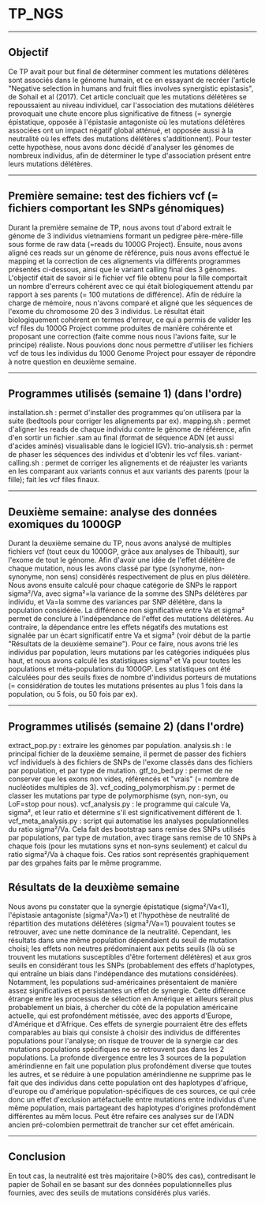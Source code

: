# TP_NGS
-------------------------------------------
## Objectif

Ce TP avait pour but final de déterminer comment les mutations délétères sont associés dans le génome humain, et ce en essayant de recréer l'article "Negative selection in humans and fruit flies involves synergistic epistasis", de Sohail et al (2017). 
Cet article concluait que les mutations délétères se repoussaient au niveau individuel, car l'association des mutations délétères provoquait une chute encore plus significative de fitness (= synergie épistatique, opposée à l'épistasie antagoniste où les mutations délétères associées ont un impact négatif global atténué, et opposée aussi à la neutralité où les effets des mutations délétères s'additionnent).
Pour tester cette hypothèse, nous avons donc décidé d'analyser les génomes de nombreux individus, afin de déterminer le type d'association présent entre leurs mutations délétères. 

-------------------------------------------
## Première semaine: test des fichiers vcf (= fichiers comportant les SNPs génomiques)

Durant la première semaine de TP, nous avons tout d'abord extrait le génome de 3 individus vietnamiens formant un pedigree père-mère-fille sous forme de raw data (=reads du 1000G Project). Ensuite, nous avons aligné ces reads sur un génome de référence, puis nous avons effectué le mapping et la correction de ces alignements via différents programmes présentés ci-dessous, ainsi que le variant calling final des 3 génomes.
L'objectif était de savoir si le fichier vcf file obtenu pour la fille comportait un nombre d'erreurs cohérent avec ce qui était biologiquement attendu par rapport à ses parents (= 100 mutations de différence).
Afin de réduire la charge de mémoire, nous n'avons comparé et aligné que les séquences de l'exome du chromosome 20 des 3 individus.
Le résultat était biologiquement cohérent en termes d'erreur, ce qui a permis de valider les vcf files du 1000G Project comme produites de manière cohérente et proposant une correction (faite comme nous nous l'avions faite, sur le principe) réaliste. 
Nous pouvions donc nous permettre d'utiliser les fichiers vcf de tous les individus du 1000 Genome Project pour essayer de répondre à notre question en deuxième semaine.

-------------------------------
Programmes utilisés (semaine 1)  (dans l'ordre)
-------------------------------
installation.sh : permet d'installer des programmes qu'on utilisera par la suite (bedtools pour corriger les alignements par ex).
mapping.sh : permet d'aligner les reads de chaque individu contre le génome de référence, afin d'en sortir un fichier .sam au final (format de séquence ADN (et aussi d'acides aminés) visualisable dans le logiciel IGV).
trio-analysis.sh : permet de phaser les séquences des individus et d'obtenir les vcf files.
variant-calling.sh : permet de corriger les alignements et de réajuster les variants en les comparant aux variants connus et aux variants des parents (pour la fille); fait les vcf files finaux.

-------------------------------------------
## Deuxième semaine: analyse des données exomiques du 1000GP

Durant la deuxième semaine du TP, nous avons analysé de multiples fichiers vcf (tout ceux du 1000GP, grâce aux analyses de Thibault), sur l'exome de tout le génome.
Afin d'avoir une idée de l'effet délétère de chaque mutation, nous les avons classé par type (synonyme, non-synonyme, non sens) considérés respectivement de plus en plus délétère.
Nous avons ensuite calculé pour chaque catégorie de SNPs le rapport sigma²/Va, avec sigma²=la variance de la somme des SNPs délétères par individu, et Va=la somme des variances par SNP délétère, dans la population considérée.
La différence non significative entre Va et sigma² permet de conclure à l'indépendance de l'effet des mutations délétères. Au contraire, la dépendance entre les effets négatifs des mutations est signalée par un écart significatif entre Va et sigma² (voir début de la partie "Résultats de la deuxième semaine").
Pour ce faire, nous avons trié les individus par population, leurs mutations par les catégories indiquées plus haut, et nous avons calculé les statistiques sigma² et Va pour toutes les populations et méta-populations du 1000GP.
Les statistiques ont été calculées pour des seuils fixes de nombre d'individus porteurs de mutations (= considération de toutes les mutations présentes au plus 1 fois dans la population, ou 5 fois, ou 50 fois par ex).

-------------------------------
Programmes utilisés (semaine 2)  (dans l'ordre)
-------------------------------
extract_pop.py : extraire les génomes par population.
analysis.sh : le principal fichier de la deuxième semaine, il permet de passer des fichiers vcf individuels à des fichiers de SNPs de l'exome classés dans des fichiers par population, et par type de mutation.
gtf_to_bed.py : permet de ne conserver que les exons non vides, référencés et "vrais" (= nombre de nucléotides multiples de 3).
vcf_coding_polymorphism.py : permet de classer les mutations par type de polymorphisme (syn, non-syn, ou LoF=stop pour nous).
vcf_analysis.py : le programme qui calcule Va, sigma², et leur ratio et détermine s'il est significativement différent de 1.
vcf_meta_analysis.py : script qui automatise les analyses populationnelles du ratio sigma²/Va. Cela fait des bootstrap sans remise des SNPs utilisés par populations, par type de mutation, avec tirage sans remise de 10 SNPs à chaque fois (pour les mutations syns et non-syns seulement) et calcul du ratio sigma²/Va à chaque fois. Ces ratios sont représentés graphiquement par des grpahes faits par le même programme.


## Résultats de la deuxième semaine

Nous avons pu constater que la synergie épistatique (sigma²/Va<1), l'épistasie antagoniste (sigma²/Va>1) et l'hypothèse de neutralité de répartition des mutations délétères (sigma²/Va=1) pouvaient toutes se retrouver, avec une nette dominance de la neutralité.
Cependant, les résultats dans une même population dépendaient du seuil de mutation choisi; les effets non neutres prédominaient aux petits seuils (là où se trouvent les mutations susceptibles d'être fortement délétères) et aux gros seuils en considérant tous les SNPs (probablement des effets d'haplotypes, qui entraîne un biais dans l'indépendance des mutations considérées).
Notamment, les populations sud-américaines présentaient de manière assez significatives et persistantes un effet de synergie.
Cette différence étrange entre les processus de sélection en Amérique et ailleurs serait plus probablement un biais, à chercher du côté de la population américaine actuelle, qui est profondément métissée, avec des apports d'Europe, d'Amérique et d'Afrique.
Ces effets de synergie pourraient être des effets comparables au biais qui consiste à choisir des individus de différentes populations pour l'analyse; on risque de trouver de la synergie car des mutations populations spécifiques ne se retrouvent pas dans les 2 populations.
La profonde divergence entre les 3 sources de la population amérindienne en fait une population plus profondément diverse que toutes les autres, et se réduire à une population amérindienne ne supprime pas le fait que des individus dans cette population ont des haplotypes d'afrique, d'europe ou d'amérique population-spécifiques de ces sources, ce qui crée donc un effet d'exclusion artéfactuelle entre mutations entre individus d'une même population, mais partageant des haplotypes d'origines profondément différentes au mêm locus.
Peut être refaire ces analyses sur de l'ADN ancien pré-colombien permettrait de trancher sur cet effet américain.

-------------------------------------------
## Conclusion

En tout cas, la neutralité est très majoritaire (>80% des cas), contredisant le papier de Sohail en se basant sur des données populationnelles plus fournies, avec des seuils de mutations considérés plus variés.
